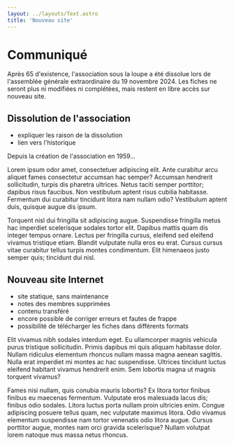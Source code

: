 ```yaml
---
layout: ../layouts/Text.astro
title: 'Nouveau site'
---
```


# Communiqué

Après 65 d'existence, l'association sous la loupe a été dissolue lors de l'assemblée générale extraordinaire du 19 novembre 2024. Les fiches ne seront plus ni modifiées ni complétées, mais restent en libre accès sur nouveau site.

## Dissolution de l'association

- expliquer les raison de la dissolution
- lien vers l'historique

Depuis la création de l'association en 1959...

Lorem ipsum odor amet, consectetuer adipiscing elit. Ante curabitur arcu aliquet fames consectetur accumsan hac semper? Accumsan hendrerit sollicitudin, turpis dis pharetra ultrices. Netus taciti semper porttitor; dapibus risus faucibus. Non vestibulum aptent risus cubilia habitasse. Fermentum dui curabitur tincidunt litora nam nullam odio? Vestibulum aptent duis, quisque augue dis ipsum.

Torquent nisl dui fringilla sit adipiscing augue. Suspendisse fringilla metus hac imperdiet scelerisque sodales tortor elit. Dapibus mattis quam dis integer tempus ornare. Lectus per fringilla cursus, eleifend sed eleifend vivamus tristique etiam. Blandit vulputate nulla eros eu erat. Cursus cursus vitae curabitur tellus turpis montes condimentum. Elit himenaeos justo semper quis; tincidunt dui nisl.

## Nouveau site Internet

- site statique, sans maintenance
- notes des membres supprimées
- contenu transféré
- encore possible de corriger erreurs et fautes de frappe
- possibilité de télécharger les fiches dans différents formats

Elit vivamus nibh sodales interdum eget. Eu ullamcorper magnis vehicula purus tristique sollicitudin. Primis dapibus mi quis aliquam habitasse dolor. Nullam ridiculus elementum rhoncus nullam massa magna aenean sagittis. Nulla erat imperdiet mi montes ac hac suspendisse. Ultrices tincidunt luctus eleifend habitant vivamus hendrerit enim. Sem lobortis magna ut magnis torquent vivamus?

Fames nisi nullam, quis conubia mauris lobortis? Ex litora tortor finibus finibus eu maecenas fermentum. Vulputate eros malesuada lacus dis; finibus odio sodales. Litora luctus porta nullam proin ultricies enim. Congue adipiscing posuere tellus quam, nec vulputate maximus litora. Odio vivamus elementum suspendisse nam tortor venenatis odio litora augue. Cursus porttitor augue, montes nam orci gravida scelerisque? Nullam volutpat lorem natoque mus massa netus rhoncus.
